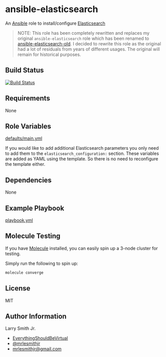 # ansible-elasticsearch

An [Ansible](https://www.ansible.com) role to install/configure [Elasticsearch](https://www.elastic.co/products/elasticsearch)

> NOTE: This role has been completely rewritten and replaces my original
> `ansible-elasticsearch` role which has been renamed to [ansible-elasticsearch-old](https://github.com/mrlesmithjr/ansible-elasticsearch-old.git).
> I decided to rewrite this role as the original had a lot of residuals from years
> of different usages. The original will remain for historical purposes.

## Build Status

[![Build Status](https://travis-ci.org/mrlesmithjr/ansible-elasticsearch.svg?branch=master)](https://travis-ci.org/mrlesmithjr/ansible-elasticsearch)

## Requirements

None

## Role Variables

[defaults/main.yml](defaults/main.yml)

If you would like to add additional Elasticsearch parameters you only need to add
them to the `elasticsearch_configuration:` section. These variables are added as
YAML using the template. So there is no need to reconfigure the template either.

## Dependencies

None

## Example Playbook

[playbook.yml](playbook.yml)

## Molecule Testing

If you have [Molecule](https://github.com/metacloud/molecule) installed, you
can easily spin up a 3-node cluster for testing.

Simply run the following to spin up:

```bash
molecule converge
```

## License

MIT

## Author Information

Larry Smith Jr.

- [EverythingShouldBeVirtual](http://everythingshouldbevirtual.com)
- [@mrlesmithjr](https://www.twitter.com/mrlesmithjr)
- [mrlesmithjr@gmail.com](mailto:mrlesmithjr@gmail.com)

